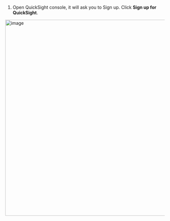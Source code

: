 
1. Open QuickSight console, it will ask you to Sign up. Click **Sign up for QuickSight**.
<img width="620" alt="image" src="https://user-images.githubusercontent.com/108851851/226199259-a40192af-9a7c-43d0-bdcb-bb49353e3a1d.png">
